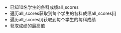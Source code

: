 - 已知10名学生的各科成绩all_scores
- 遍历all_scores获取到每个学生的各科成绩all_scores[i]
- 遍历all_scores[i]获取到每个学生的每科成绩
- 获取成绩的最高值
